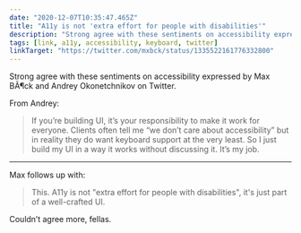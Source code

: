 ```yaml
---
date: "2020-12-07T10:35:47.465Z"
title: "A11y is not 'extra effort for people with disabilities'"
description: "Strong agree with these sentiments on accessibility expressed by Max BÃ¶ck and Andrey Okonetchnikov on Twitter."
tags: [link, a11y, accessibility, keyboard, twitter]
linkTarget: "https://twitter.com/mxbck/status/1335522161776332800"
---
```

Strong agree with these sentiments on accessibility expressed by Max BÃ¶ck and Andrey Okonetchnikov on Twitter.

From Andrey:

> If you’re building UI, it’s your responsibility to make it work for everyone. Clients often tell me “we don’t care about accessibility” but in reality they do want keyboard support at the very least. So I just build my UI in a way it works without discussing it. It’s my job.
---

Max follows up with:

> This. A11y is not "extra effort for people with disabilities", it's just part of a well-crafted UI.

Couldn’t agree more, fellas.
